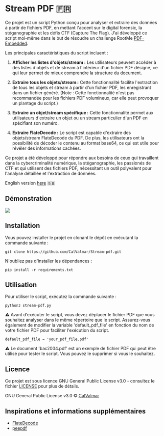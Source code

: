 # Stream PDF 🇫🇷

Ce projet est un script Python conçu pour analyser et extraire des données à partir de fichiers PDF, en mettant l'accent sur le digital forensic, la stéganographie et les défis CTF (Capture The Flag). J'ai développé ce script moi-même dans le but de résoudre un challenge RootMe [PDF-Embedded](https://www.root-me.org/fr/Challenges/Steganographie/PDF-Embedded).

Les principales caractéristiques du script incluent :

1. **Afficher les listes d'objets/stream :** Les utilisateurs peuvent accéder à des listes d'objets et de stream à l'intérieur d'un fichier PDF désigné, ce qui leur permet de mieux comprendre la structure du document.

2. **Extraire tous les objets/stream :** Cette fonctionnalité facilite l'extraction de tous les objets et stream à partir d'un fichier PDF, les enregistrant dans un fichier généré. (Note : Cette fonctionnalité n'est pas recommandée pour les fichiers PDF volumineux, car elle peut provoquer un plantage du script.)

3. **Extraire un objet/stream spécifique :** Cette fonctionnalité permet aux utilisateurs d'extraire un objet ou un stream particulier d'un PDF en spécifiant son numéro.

4. **Extraire FlateDecode :** Le script est capable d'extraire des objets/stream FlateDecode du PDF. De plus, les utilisateurs ont la possibilité de décoder le contenu au format base64, ce qui est utile pour révéler des informations cachées.

Ce projet a été développé pour répondre aux besoins de ceux qui travaillent dans la cybercriminalité numérique, la stéganographie, les passionés de CTF et qui utilisent des fichiers PDF, nécessitant un outil polyvalent pour l'analyse détaillée et l'extraction de données.

English version [here](EN/README.md) 🇬🇧

## Démonstration
![](fr_demo.gif)

## Installation

Vous pouvez installer le projet en clonant le dépôt en exécutant la commande suivante :
    
```
git clone https://github.com/CalValmar/Stream-pdf.git
```
N'oubliez pas d'installer les dépendances :    
```
pip install -r requirements.txt
```

## Utilisation

Pour utiliser le script, exécutez la commande suivante :    

```
python3 stream-pdf.py
```

⚠️  Avant d'exécuter le script, vous devez déplacer le fichier PDF que vous souhaitez analyser dans le même répertoire que le script. Assurez-vous également de modifier la variable 'default_pdf_file' en fonction du nom de votre fichier PDF pour faciliter l'exécution du script.
    
```
default_pdf_file = 'your_pdf_file.pdf'
```

⚠️  Le document 'bac2004.pdf' est un exemple de fichier PDF qui peut être utilisé pour tester le script. Vous pouvez le supprimer si vous le souhaitez.

## Licence

Ce projet est sous licence GNU General Public License v3.0 - consultez le fichier [LICENSE](LICENSE) pour plus de détails.

GNU General Public License v3.0 © [CalValmar](https://github.com/CalValmar)

## Inspirations et informations supplémentaires

- [FlateDecode](https://gist.github.com/averagesecurityguy/ba8d9ed3c59c1deffbd1390dafa5a3c2)
- [peepdf](https://eternal-todo.com/tools/peepdf-pdf-analysis-tool/)